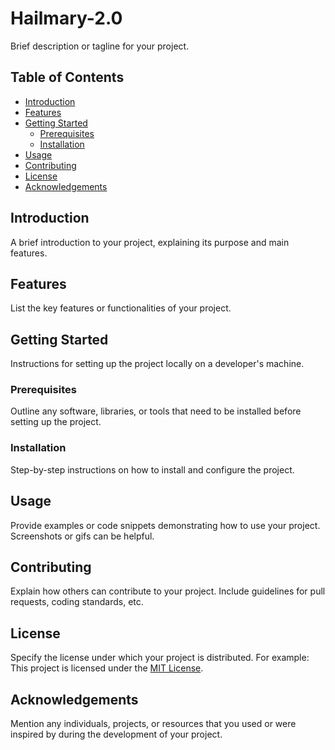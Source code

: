 # Hailmary-2.0

Brief description or tagline for your project.

## Table of Contents
- [Introduction](#introduction)
- [Features](#features)
- [Getting Started](#getting-started)
  - [Prerequisites](#prerequisites)
  - [Installation](#installation)
- [Usage](#usage)
- [Contributing](#contributing)
- [License](#license)
- [Acknowledgements](#acknowledgements)

## Introduction

A brief introduction to your project, explaining its purpose and main features.

## Features

List the key features or functionalities of your project.

## Getting Started

Instructions for setting up the project locally on a developer's machine.

### Prerequisites

Outline any software, libraries, or tools that need to be installed before setting up the project.

### Installation

Step-by-step instructions on how to install and configure the project.

## Usage

Provide examples or code snippets demonstrating how to use your project. Screenshots or gifs can be helpful.

## Contributing

Explain how others can contribute to your project. Include guidelines for pull requests, coding standards, etc.

## License

Specify the license under which your project is distributed. For example:
This project is licensed under the [MIT License](LICENSE).

## Acknowledgements

Mention any individuals, projects, or resources that you used or were inspired by during the development of your project.
